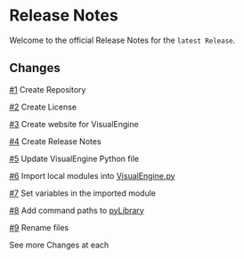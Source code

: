 # Release Notes

Welcome to the official Release Notes for the `latest Release`.

## Changes

[#1](Issues.md#1) Create Repository

[#2](Issues.md#2) Create License

[#3](Issues.md#3) Create website for VisualEngine

[#4](Issues.md#4) Create Release Notes

[#5](Issues.md#5) Update VisualEngine Python file

[#6](Issues.md#6) Import local modules into [VisualEngine.py](VisualEngine.py)

[#7](Issues.md#7) Set variables in the imported module

[#8](Issues.md#8) Add command paths to [pyLibrary](pyLibrary.py)

[#9](Issues.md#9) Rename files

See more Changes at each